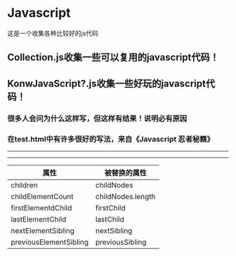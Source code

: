# Javascript
这是一个收集各种比较好的js代码

## Collection.js收集一些可以复用的javascript代码！
##  KonwJavaScript?.js收集一些好玩的javascript代码！
### 很多人会问为什么这样写，但这样有结果！说明必有原因
### 在test.html中有许多很好的写法，来自《Javascript 忍者秘籍》
-----------
-----------
| 属性 | 被替换的属性|
|----- | ------------|
|children|childNodes|
|childElementCount|childNodes.length|
|firstElementdChild|firstChild|
|lastElementChild|lastChild|
|nextElementSibling|nextSibling|
|previousElementSibling|previousSibling|
